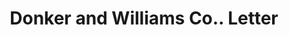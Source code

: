 ---
doi: 10.7916/D8XD2CPT
date_other: '1900'
date_other_textual: '1900'
form: correspondence
genre:
- Letters (correspondence)
name:
- Donker and Williams Co.
object_in_context_url: https://biggert.cul.columbia.edu/items/view/ave_biggert_00175
subject_hierarchical_geographic:
- Chicago, Illinois, United States
subject_name:
- Donker and Williams Co.
title: Donker and Williams Co.. Letter
sort_title: Donker and Williams Co.. Letter
call_number: ave_biggert_00175
coordinates:
- 41.83694444444445,-87.68472222222222
pid: ave_biggert_00175
identifiers: ave_biggert_00175
canvas_id: ldpd:395450
permalink: "/items/ave_biggert_00175/"
layout: iiif-image-page
---